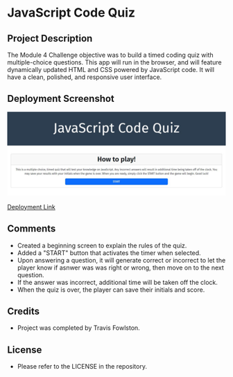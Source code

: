 # JavaScript Code Quiz

## Project Description

The Module 4 Challenge objective was to build a timed coding quiz with multiple-choice questions. This app will run in the browser, and will feature dynamically updated HTML and CSS powered by JavaScript code. It will have a clean, polished, and responsive user interface.

## Deployment Screenshot

![deployment-screenshot](assets/images/deployment-screenshot.JPG)

[Deployment Link](https://travisfowlston.github.io/Code-Quiz/)

## Comments

- Created a beginning screen to explain the rules of the quiz.
- Added a "START" button that activates the timer when selected.
- Upon answering a question, it will generate correct or incorrect to let the player know if asnwer was was right or wrong, then move on to the next question.
- If the answer was incorrect, additional time will be taken off the clock.
- When the quiz is over, the player can save their initials and score.

## Credits

- Project was completed by Travis Fowlston.

## License

- Please refer to the LICENSE in the repository.
